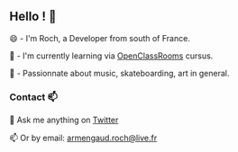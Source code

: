 ## Hello ! 👋

😄 - I'm Roch, a Developer from south of France.

🌱 - I'm currently learning via [OpenClassRooms](https://openclassrooms.com/fr/paths/516-developpeur-dapplication-javascript-react) cursus.

🔭 - Passionnate about music, skateboarding, art in general.

### Contact 📫

💬 Ask me anything on <a href="https://twitter.com/Blacksvshi">Twitter</a>

📫 Or by email: <a href="mailto:armengaud.roch@live.fr">armengaud.roch@live.fr</a>

